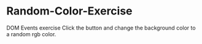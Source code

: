 # Random-Color-Exercise
DOM Events exercise
Click the button and change the background color to a random rgb color.
